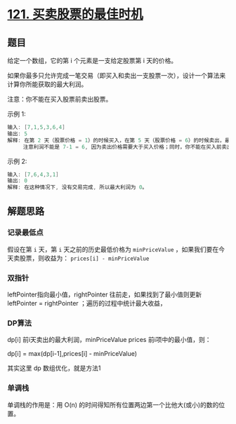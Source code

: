# [121. 买卖股票的最佳时机](https://leetcode-cn.com/problems/best-time-to-buy-and-sell-stock/)

## 题目

给定一个数组，它的第 i 个元素是一支给定股票第 i 天的价格。

如果你最多只允许完成一笔交易（即买入和卖出一支股票一次），设计一个算法来计算你所能获取的最大利润。

注意：你不能在买入股票前卖出股票。

示例 1:

```c
输入: [7,1,5,3,6,4]
输出: 5
解释: 在第 2 天（股票价格 = 1）的时候买入，在第 5 天（股票价格 = 6）的时候卖出，最大利润 = 6-1 = 5 。
     注意利润不能是 7-1 = 6, 因为卖出价格需要大于买入价格；同时，你不能在买入前卖出股票。
```

示例 2:

```c
输入: [7,6,4,3,1]
输出: 0
解释: 在这种情况下, 没有交易完成, 所以最大利润为 0。
```

## 解题思路

### 记录最低点

假设在第 `i` 天，第 `i` 天之前的历史最低价格为 `minPriceValue` ，如果我们要在今天卖股票，则收益为： `prices[i] - minPriceValue`

### 双指针

leftPointer指向最小值，rightPointer 往前走，如果找到了最小值则更新 leftPointer = rightPointer ；遍历的过程中统计最大收益，

### DP算法

dp[i] 前i天卖出的最大利润，minPriceValue prices 前i项中的最小值，则：

dp[i] = max(dp[i-1],prices[i] - minPriceValue)

其实这里 dp 数组优化，就是方法1

### 单调栈

单调栈的作用是：用 O(n) 的时间得知所有位置两边第一个比他大(或小)的数的位置。
